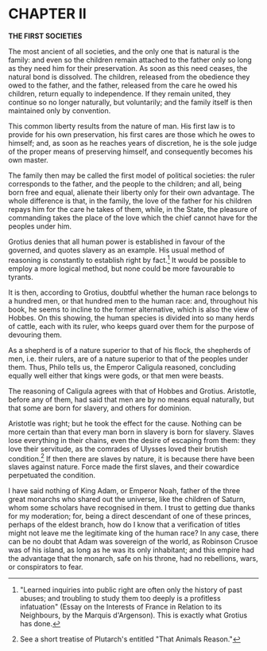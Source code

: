 # CHAPTER II

**THE FIRST SOCIETIES**

The most ancient of all societies, and the only one that is natural is the family: and even so the children remain attached to the father only so long as they need him for their preservation. As soon as this need ceases, the natural bond is dissolved. The children, released from the obedience they owed to the father, and the father, released from the care he owed his children, return equally to independence. If they remain united, they continue so no longer naturally, but voluntarily; and the family itself is then maintained only by convention.

This common liberty results from the nature of man. His first law is to provide for his own preservation, his first cares are those which he owes to himself; and, as soon as he reaches years of discretion, he is the sole judge of the proper means of preserving himself, and consequently becomes his own master.

The family then may be called the first model of political societies: the ruler corresponds to the father, and the people to the children; and all, being born free and equal, alienate their liberty only for their own advantage. The whole difference is that, in the family, the love of the father for his children repays him for the care he takes of them, while, in the State, the pleasure of commanding takes the place of the love which the chief cannot have for the peoples under him.

Grotius denies that all human power is established in favour of the governed, and quotes slavery as an example. His usual method of reasoning is constantly to establish right by fact.[^1] It would be possible to employ a more logical method, but none could be more favourable to tyrants.

It is then, according to Grotius, doubtful whether the human race belongs to a hundred men, or that hundred men to the human race: and, throughout his book, he seems to incline to the former alternative, which is also the view of Hobbes. On this showing, the human species is divided into so many herds of cattle, each with its ruler, who keeps guard over them for the purpose of devouring them.

As a shepherd is of a nature superior to that of his flock, the shepherds of men, i.e. their rulers, are of a nature superior to that of the peoples under them. Thus, Philo tells us, the Emperor Caligula reasoned, concluding equally well either that kings were gods, or that men were beasts.

The reasoning of Caligula agrees with that of Hobbes and Grotius. Aristotle, before any of them, had said that men are by no means equal naturally, but that some are born for slavery, and others for dominion.

Aristotle was right; but he took the effect for the cause. Nothing can be more certain than that every man born in slavery is born for slavery. Slaves lose everything in their chains, even the desire of escaping from them: they love their servitude, as the comrades of Ulysses loved their brutish condition.[^2] If then there are slaves by nature, it is because there have been slaves against nature. Force made the first slaves, and their cowardice perpetuated the condition.

I have said nothing of King Adam, or Emperor Noah, father of the three great monarchs who shared out the universe, like the children of Saturn, whom some scholars have recognised in them. I trust to getting due thanks for my moderation; for, being a direct descendant of one of these princes, perhaps of the eldest branch, how do I know that a verification of titles might not leave me the legitimate king of the human race? In any case, there can be no doubt that Adam was sovereign of the world, as Robinson Crusoe was of his island, as long as he was its only inhabitant; and this empire had the advantage that the monarch, safe on his throne, had no rebellions, wars, or conspirators to fear.

[^1]: "Learned inquiries into public right are often only the history of past abuses; and troubling to study them too deeply is a profitless infatuation" (Essay on the Interests of France in Relation to its Neighbours, by the Marquis d'Argenson). This is exactly what Grotius has done.
[^2]: See a short treatise of Plutarch's entitled "That Animals Reason."
